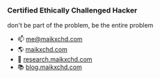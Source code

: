 ### Certified Ethically Challenged Hacker
don't be part of the problem, be the entire problem

- 📫 me@maikxchd.com
- 🌎 [maikxchd.com](https://www.maikxchd.com)
- 🔭 [research.maikxchd.com](https://research.maikxchd.com)
- 📚 [blog.maikxchd.com](https://blog.maikxchd.com)

